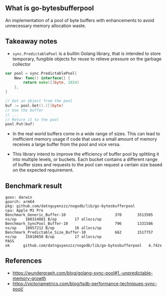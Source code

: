 ## What is go-bytesbufferpool 

An implementation of a pool of byte buffers with enhancements to avoid unnecessary memory allocation waste.

## Takeaway notes 

- `sync.PredictablePool` is a builtin Golang library, that is intended to store temporary, fungible objects for reuse to relieve pressure on the garbage collector

```go
var pool = sync.PredictablePool{
    New: func() interface{} {
        return make([]byte, 1024)
    },
}

// Get an object from the pool
buf := pool.Get().([]byte)
// Use the buffer
// ...
// Return it to the pool
pool.Put(buf)
```

- In the real world buffers come in a wide range of sizes. This can lead to inefficient memory usage if code that uses 
a small amount of memory receives a large buffer from the pool and vice versa.

- This library intend to improve the efficiency of buffer pool by splitting it into multiple levels, or buckets.
Each bucket contains a different range of buffer sizes and requests to the pool can request a certain size based on 
the expected requirement.

## Benchmark result
```
goos: darwin
goarch: arm64
pkg: github.com/datnguyenzzz/nogodb/lib/go-bytesbufferpool
cpu: Apple M1 Pro
Benchmark_Generic_Buffer-10             	     370	   3513505 ns/op	108314881 B/op	      17 allocs/op
Benchmark_SyncPool_Buffer-10            	     796	   1331586 ns/op	18057212 B/op	      16 allocs/op
Benchmark_Predictable_Size_Buffer-10    	     662	   1517757 ns/op	15810650 B/op	      17 allocs/op
PASS
ok  	github.com/datnguyenzzz/nogodb/lib/go-bytesbufferpool	4.742s
```

## References 
- https://wundergraph.com/blog/golang-sync-pool#1.-unpredictable-memory-growth
- https://victoriametrics.com/blog/tsdb-performance-techniques-sync-pool/